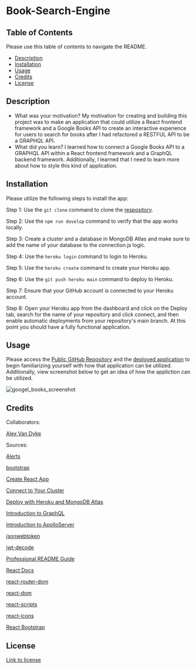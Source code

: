# Book-Search-Engine

## Table of Contents

Please use this table of contents to navigate the README.

- [Description](#description)
- [Installation](#installation)
- [Usage](#usage)
- [Credits](#credits)
- [License](#license)

## Description

- What was your motivation?
My motivation for creating and building this project was to make an application that could utilize a React frontend framework and a Google Books API to create an interactive experience for users to search for books after I had refactored a RESTFUL API to be a GRAPHQL API.
- What did you learn?
I learned how to connect a Google Books API to a GRAPHQL API within a React frontend framework and a GraphQL backend framework. Additionally, I learned that I need to learn more about how to style this kind of application.

## Installation

Please utilize the following steps to install the app:

Step 1: Use the `git clone` command to clone the [respository](https://github.com/AlexandertheGreat491/Book-Search-Engine.git).

Step 2: Use the `npm run develop` command to verify that the app works locally.

Step 3: Create a cluster and a database in MongoDB Atlas and make sure to add the name of your database to the connection.js logic.

Step 4: Use the `heroku login` command to login to Heroku.

Step 5: Use the `heroku create` command to create your Heroku app.

Step 6: Use the `git push heroku main` command to deploy to Heroku.

Step 7: Ensure that your GitHub account is connected to your Heroku account.

Step 8: Open your Heroku app from the dashboard and click on the Deploy tab, search for the name of your repository and click connect, and then enable automatic deployments from your repository's main branch. At this point you should have a fully functional application.

## Usage

Please access the [Public GitHub Repository](https://github.com/AlexandertheGreat491/Book-Search-Engine.git) and the [deployed application](https://desolate-atoll-15843.herokuapp.com/) to begin familiarizing yourself with how that application can be utilized. Additionally, view screenshot below to get an idea of how the appliction can be utilized.

![googel_books_screenshot](https://user-images.githubusercontent.com/64184203/191682664-43ae632d-d3e4-4e3e-abad-600add0de6cc.jpg)


## Credits

Collaborators:

[Alex Van Dyke](https://github.com/AlexandertheGreat491)

Sources:

[Alerts](https://react-bootstrap.github.io/components/alerts/)

[bootstrap](https://www.npmjs.com/package/bootstrap)

[Create React App](https://github.com/facebook/create-react-app)

[Connect to Your Cluster](https://www.mongodb.com/docs/atlas/tutorial/connect-to-your-cluster/)

[Deploy with Heroku and MongoDB Atlas](https://coding-boot-camp.github.io/full-stack/mongodb/deploy-with-heroku-and-mongodb-atlas)

[Introduction to GraphQL](https://graphql.org/learn/)

[Introduction to ApolloServer](https://www.apollographql.com/docs/apollo-server/v2/)

[jsonwebtoken](https://www.npmjs.com/package/jsonwebtoken)

[jwt-decode](https://www.npmjs.com/package/jwt-decode)

[Professional README Guide](https://coding-boot-camp.github.io/full-stack/github/professional-readme-guide)

[React Docs](https://reactjs.org/docs/getting-started.html)

[react-router-dom](https://www.npmjs.com/package/react-router-dom)

[react-dom](https://www.npmjs.com/package/react-dom)

[react-scripts](https://www.npmjs.com/package/react-scripts)

[react-icons](https://react-icons.github.io/react-icons/)

[React Bootstrap](https://react-bootstrap.netlify.app/getting-started/introduction/)

## License

[Link to license](./LICENSE)
